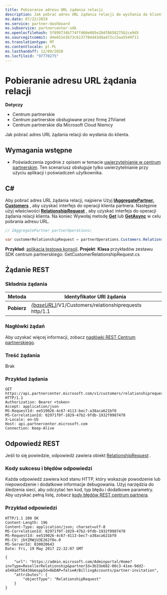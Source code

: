 ```yaml
---
title: Pobieranie adresu URL żądania relacji
description: Jak pobrać adres URL żądania relacji do wysłania do klienta.
ms.date: 07/22/2019
ms.service: partner-dashboard
ms.subservice: partnercenter-sdk
ms.openlocfilehash: 5f899734b774ff460e005e20df8658275b2ce9d5
ms.sourcegitcommit: d4e652e3b73c6137704d43d4a472cc5aa5549f11
ms.translationtype: MT
ms.contentlocale: pl-PL
ms.lasthandoff: 12/09/2020
ms.locfileid: "97770275"
---
```

# <a name="retrieve-a-relationship-request-url"></a>Pobieranie adresu URL żądania relacji

**Dotyczy**

- Centrum partnerskie
- Centrum partnerskie obsługiwane przez firmę 21Vianet
- Centrum partnerskie dla Microsoft Cloud Niemcy

Jak pobrać adres URL żądania relacji do wysłania do klienta.

## <a name="prerequisites"></a>Wymagania wstępne

- Poświadczenia zgodnie z opisem w temacie [uwierzytelnianie w centrum partnerskim](partner-center-authentication.md). Ten scenariusz obsługuje tylko uwierzytelnianie przy użyciu aplikacji i poświadczeń użytkownika.

## <a name="c"></a>C\#

Aby pobrać adres URL żądania relacji, najpierw Użyj [**IAggregatePartner. Customers**](/dotnet/api/microsoft.store.partnercenter.ipartner.customers) , aby uzyskać interfejs do operacji klienta partnera. Następnie użyj właściwości [**RelationshipRequest**](/dotnet/api/microsoft.store.partnercenter.customers.icustomercollection.relationshiprequest) , aby uzyskać interfejs do operacji żądania relacji klienta. Na koniec Wywołaj metodę [**Get**](/dotnet/api/microsoft.store.partnercenter.relationshiprequests.icustomerrelationshiprequest.get) lub [**GetAsync**](/dotnet/api/microsoft.store.partnercenter.relationshiprequests.icustomerrelationshiprequest.getasync) w celu pobrania adresu URL.

``` csharp
// IAggregatePartner partnerOperations;

var customerRelationshipRequest = partnerOperations.Customers.RelationshipRequest.Get();
```

**Przykład**: [aplikacja testowa konsoli](console-test-app.md). **Projekt**: **Klasa** przykładów zestawu SDK centrum partnerskiego: GetCustomerRelationshipRequest.cs

## <a name="rest-request"></a>Żądanie REST

### <a name="request-syntax"></a>Składnia żądania

| Metoda  | Identyfikator URI żądania                                                                            |
|---------|----------------------------------------------------------------------------------------|
| **Pobierz** | [*{baseURL}*](partner-center-rest-urls.md)/V1/Customers/relationshiprequests http/1.1 |

### <a name="request-headers"></a>Nagłówki żądań

Aby uzyskać więcej informacji, zobacz [nagłówki REST Centrum partnerskiego](headers.md).

### <a name="request-body"></a>Treść żądania

Brak

### <a name="request-example"></a>Przykład żądania

```http
GET https://api.partnercenter.microsoft.com/v1/customers/relationshiprequests HTTP/1.1
Authorization: Bearer <token>
Accept: application/json
MS-RequestId: ee519026-4c67-4113-bec7-a38aca621bf0
MS-CorrelationId: 02971f0f-1029-47b2-9fdb-1932f0987470
X-Locale: en-US
Host: api.partnercenter.microsoft.com
Connection: Keep-Alive
```

## <a name="rest-response"></a>Odpowiedź REST

Jeśli to się powiedzie, odpowiedź zawiera obiekt [RelationshipRequest](relationships-resources.md#relationshiprequest) .

### <a name="response-success-and-error-codes"></a>Kody sukcesu i błędów odpowiedzi

Każda odpowiedź zawiera kod stanu HTTP, który wskazuje powodzenie lub niepowodzenie i dodatkowe informacje debugowania. Użyj narzędzia do śledzenia sieci, aby odczytać ten kod, typ błędu i dodatkowe parametry. Aby uzyskać pełną listę, zobacz [kody błędów REST centrum partnera](error-codes.md).

### <a name="response-example"></a>Przykład odpowiedzi

```http
HTTP/1.1 200 OK
Content-Length: 196
Content-Type: application/json; charset=utf-8
MS-CorrelationId: 02971f0f-1029-47b2-9fdb-1932f0987470
MS-RequestId: ee519026-4c67-4113-bec7-a38aca621bf0
MS-CV: jbYZRWjU3E262f8o.0
MS-ServerId: 030020643
Date: Fri, 19 May 2017 22:32:07 GMT

{
    "url": "https://admin.microsoft.com/Adminportal/Home?invType=ResellerRelationship&partnerId=3b33e682-00c3-41ee-9dd2-a548adf56438&msppId=0&DAP=false#/BillingAccounts/partner-invitation",
    "attributes": {
        "objectType": "RelationshipRequest"
    }
}
```
